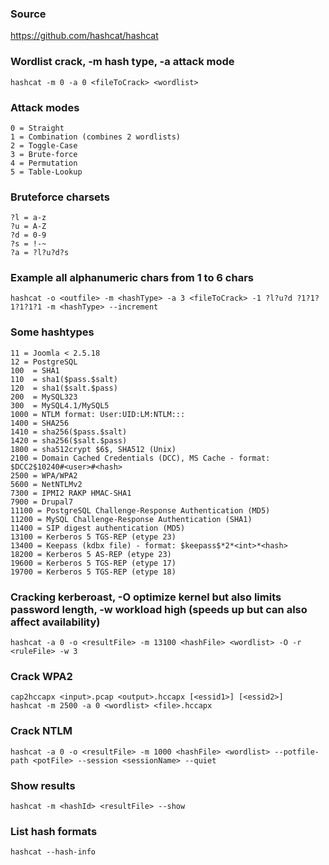### Source
https://github.com/hashcat/hashcat  

### Wordlist crack, -m hash type, -a attack mode
```
hashcat -m 0 -a 0 <fileToCrack> <wordlist>
```

### Attack modes
```
0 = Straight
1 = Combination (combines 2 wordlists)
2 = Toggle-Case
3 = Brute-force
4 = Permutation
5 = Table-Lookup
```

### Bruteforce charsets
```
?l = a-z
?u = A-Z
?d = 0-9
?s = !-~
?a = ?l?u?d?s
```

### Example all alphanumeric chars from 1 to 6 chars
```
hashcat -o <outfile> -m <hashType> -a 3 <fileToCrack> -1 ?l?u?d ?1?1?1?1?1?1 -m <hashType> --increment
```

### Some hashtypes
```
11 = Joomla < 2.5.18
12 = PostgreSQL
100  = SHA1
110  = sha1($pass.$salt)
120  = sha1($salt.$pass)
200  = MySQL323
300  = MySQL4.1/MySQL5
1000 = NTLM format: User:UID:LM:NTLM:::
1400 = SHA256
1410 = sha256($pass.$salt)
1420 = sha256($salt.$pass)
1800 = sha512crypt $6$, SHA512 (Unix)
2100 = Domain Cached Credentials (DCC), MS Cache - format: $DCC2$10240#<user>#<hash>
2500 = WPA/WPA2
5600 = NetNTLMv2
7300 = IPMI2 RAKP HMAC-SHA1
7900 = Drupal7
11100 = PostgreSQL Challenge-Response Authentication (MD5)
11200 = MySQL Challenge-Response Authentication (SHA1)
11400 = SIP digest authentication (MD5)
13100 = Kerberos 5 TGS-REP (etype 23)
13400 = Keepass (kdbx file) - format: $keepass$*2*<int>*<hash>
18200 = Kerberos 5 AS-REP (etype 23)
19600 = Kerberos 5 TGS-REP (etype 17)
19700 = Kerberos 5 TGS-REP (etype 18)
```

### Cracking kerberoast, -O optimize kernel but also limits password length, -w workload high (speeds up but can also affect availability)
```
hashcat -a 0 -o <resultFile> -m 13100 <hashFile> <wordlist> -O -r <ruleFile> -w 3
```

### Crack WPA2
```
cap2hccapx <input>.pcap <output>.hccapx [<essid1>] [<essid2>]
hashcat -m 2500 -a 0 <wordlist> <file>.hccapx
```

### Crack NTLM
```
hashcat -a 0 -o <resultFile> -m 1000 <hashFile> <wordlist> --potfile-path <potFile> --session <sessionName> --quiet
```

### Show results
```
hashcat -m <hashId> <resultFile> --show
```

### List hash formats
```
hashcat --hash-info
```

